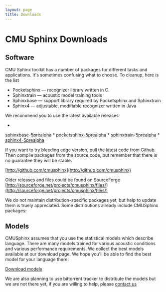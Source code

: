 ```yaml
---
layout: page
title: Downloads
---
```


# CMU Sphinx Downloads
## Software

CMU Sphinx toolkit has a number of packages for different tasks and 
applications. It's sometimes confusing what to choose. To cleanup, here is the 
list

  * Pocketsphinx — recognizer library written in C.
  * Sphinxtrain — acoustic model training tools
  * Sphinxbase — support library required by Pocketsphinx and Sphinxtrain
  * Sphinx4 — adjustable, modifiable recognizer written in Java

We recommend you to use the latest available releases:

  * 
[sphinxbase-5prealpha](http://sourceforge.net/projects/cmusphinx/files/sphinxbase/5prealpha)
  * 
[pocketsphinx-5prealpha](http://sourceforge.net/projects/cmusphinx/files/pocketsphinx/5prealpha)
  * 
[sphinxtrain-5prealpha](http://sourceforge.net/projects/cmusphinx/files/sphinxtrain/5prealpha)
  * 
[sphinx4-5prealpha](http://sourceforge.net/projects/cmusphinx/files/sphinx4/5prealpha)

If you want to try bleeding edge version, pull the latest code from
Github. Then compile packages from the source code, but remember that
there is no guarantee they will be stable.

[http://github.com/cmusphinx](http://github.com/cmusphinx)

Older releases and files could be found on SourceForge 
[http://sourceforge.net/projects/cmusphinx/files/](http://sourceforge.net/projects/cmusphinx/files/)

We do not maintain distribution-specific packages yet, but help to update them 
is truely appreciated. Some distributions already include CMUSphinx packages:


## Models

CMUSphinx assumes that you use the statistical models which describe language. 
There are many models trained
for various acoustic conditions and various performance requirements. We 
collect the best models
available at our download page. We hope you'll be able to find the best model 
for your language there:

[Download models](https://sourceforge.net/projects/cmusphinx/files/Acoustic%20and%20Language%20Models/)

We are also planning to use bittorrent tracker to distribute the models
but we are not there yet, if you are willing to help, please [contact us](mailto:cmusphinx-devel@lists.sourceforge.net)
